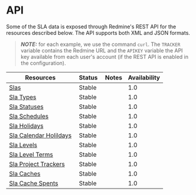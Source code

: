 # API

Some of the SLA data is exposed through Redmine's REST API for the resources described below. The API supports both XML and JSON formats.

> **_NOTE:_** for each example, we use the command `curl`. The `TRACKER` variable contains the Redmine URL and the `APIKEY` variable the API key available from each user's account (if the REST API is enabled in the configuration).

| Resources              | Status | Notes          | Availability |
|------------------------|--------|----------------|--------------|
| [Slas](API/API_slas.md)                   | Stable |                |      1.0     |
| [Sla Types](API/API_sla_types.md)              | Stable |                |      1.0     |
| [Sla Statuses](API/API_sla_statuses.md)           | Stable |                |      1.0     |
| [Sla Schedules](API/API_sla_schedules.md)         | Stable |                |      1.0     |
| [Sla Holidays](API/API_sla_holidays.md)          | Stable |                |      1.0     |
| [Sla Calendar Holildays](API/API_sla_calendar_holidays.md) | Stable |                |      1.0     |
| [Sla Levels](API/API_sla_levels.md)             | Stable |                |      1.0     |
| [Sla Level Terms](API/API_sla_level_terms.md)        | Stable |                |      1.0     |
| [Sla Project Trackers](API/API_sla_project_trackers.md)   | Stable |                |      1.0     |
| [Sla Caches](API/API_sla_caches.md)   | Stable |                |      1.0     |
| [Sla Cache Spents](API/API_sla_cache_spents.md)   | Stable |                |      1.0     |
